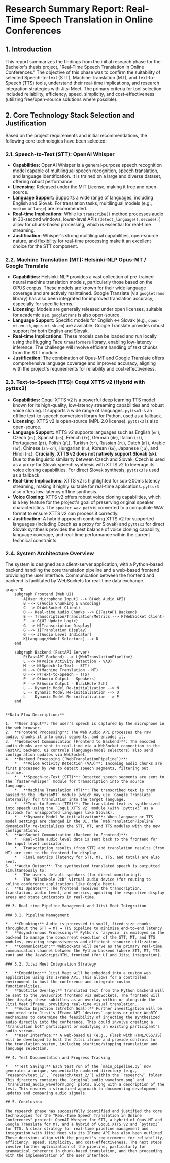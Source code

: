 # Research Summary Report: Real-Time Speech Translation in Online Conferences

## 1. Introduction

This report summarizes the findings from the initial research phase for the Bachelor's thesis project, "Real-Time Speech Translation in Online Conferences." The objective of this phase was to confirm the suitability of selected Speech-to-Text (STT), Machine Translation (MT), and Text-to-Speech (TTS) tools, understand their real-time implications, and research integration strategies with Jitsi Meet. The primary criteria for tool selection included reliability, efficiency, speed, simplicity, and cost-effectiveness (utilizing free/open-source solutions where possible).

## 2. Core Technology Stack Selection and Justification

Based on the project requirements and initial recommendations, the following core technologies have been selected:

### 2.1. Speech-to-Text (STT): OpenAI Whisper

*   **Capabilities:** OpenAI Whisper is a general-purpose speech recognition model capable of multilingual speech recognition, speech translation, and language identification. It is trained on a large and diverse dataset, offering robust performance.
*   **Licensing:** Released under the MIT License, making it free and open-source.
*   **Language Support:** Supports a wide range of languages, including English and Slovak. For translation tasks, multilingual models (e.g., `medium` or `large`) are recommended.
*   **Real-time Implications:** While its `transcribe()` method processes audio in 30-second windows, lower-level APIs (`detect_language()`, `decode()`) allow for chunk-based processing, which is essential for real-time streaming.
*   **Justification:** Whisper's strong multilingual capabilities, open-source nature, and flexibility for real-time processing make it an excellent choice for the STT component.

### 2.2. Machine Translation (MT): Helsinki-NLP Opus-MT / Google Translate

*   **Capabilities:** Helsinki-NLP provides a vast collection of pre-trained neural machine translation models, particularly those based on the OPUS corpus. These models are known for their wide language coverage and are actively maintained. Google Translate (via `googletrans` library) has also been integrated for improved translation accuracy, especially for specific terms.
*   **Licensing:** Models are generally released under open licenses, suitable for academic use. `googletrans` is also open-source.
*   **Language Support:** Specific models for English ↔ Slovak (e.g., `opus-mt-en-sk`, `opus-mt-sk-en`) are available. Google Translate provides robust support for both English and Slovak.
*   **Real-time Implications:** These models can be loaded and run locally using the Hugging Face `transformers` library, enabling low-latency inference. The challenge will involve efficient handling of text chunks from the STT module.
*   **Justification:** The combination of Opus-MT and Google Translate offers comprehensive language coverage and improved accuracy, aligning with the project's requirements for reliability and cost-effectiveness.

### 2.3. Text-to-Speech (TTS): Coqui XTTS v2 (Hybrid with pyttsx3)

*   **Capabilities:** Coqui XTTS v2 is a powerful deep learning TTS model known for its high-quality, low-latency streaming capabilities and robust voice cloning. It supports a wide range of languages. `pyttsx3` is an offline text-to-speech conversion library for Python, used as a fallback.
*   **Licensing:** XTTS v2 is open-source (MPL-2.0 license). `pyttsx3` is also open-source.
*   **Language Support:** XTTS v2 supports languages such as English (`en`), Czech (`cs`), Spanish (`es`), French (`fr`), German (`de`), Italian (`it`), Portuguese (`pt`), Polish (`pl`), Turkish (`tr`), Russian (`ru`), Dutch (`nl`), Arabic (`ar`), Chinese (`zh-cn`), Hungarian (`hu`), Korean (`ko`), Japanese (`ja`), and Hindi (`hi`). **Crucially, XTTS v2 does not natively support Slovak (`sk`).** Due to the linguistic similarity between Czech and Slovak, Czech is used as a proxy for Slovak speech synthesis with XTTS v2 to leverage its voice cloning capabilities. For direct Slovak synthesis, `pyttsx3` is used as a fallback.
*   **Real-time Implications:** XTTS v2 is highlighted for sub-200ms latency streaming, making it highly suitable for real-time applications. `pyttsx3` also offers low-latency offline synthesis.
*   **Voice Cloning:** XTTS v2 offers robust voice cloning capabilities, which is a key feature for the project's goal of preserving original speaker characteristics. The `speaker_wav_path` is converted to a compatible WAV format to ensure XTTS v2 can process it correctly.
*   **Justification:** A hybrid approach combining XTTS v2 for supported languages (including Czech as a proxy for Slovak) and `pyttsx3` for direct Slovak synthesis provides the best balance of voice cloning capability, language coverage, and real-time performance within the current technical constraints.

### 2.4. System Architecture Overview

The system is designed as a client-server application, with a Python-based backend handling the core translation pipeline and a web-based frontend providing the user interface. Communication between the frontend and backend is facilitated by WebSockets for real-time data exchange.

```mermaid
graph TD
    subgraph Frontend (Web UI)
        A[User Microphone Input] --> B(Web Audio API)
        B --> C{Audio Chunking & Encoding}
        C --> D(WebSocket Client)
        D -- Real-time Audio Chunks --> E(FastAPI Backend)
        E -- Transcription/Translation/Metrics --> F(WebSocket Client)
        F --> G{UI Update Logic}
        G --> H[Transcription Display]
        G --> I[Translation Display]
        G --> J[Audio Level Indicator]
        K[Language/Model Selectors] --> D
    end

    subgraph Backend (FastAPI Server)
        E(FastAPI Backend) --> L{WebTranslationPipeline}
        L --> M(Voice Activity Detection - VAD)
        M --> N(Speech-to-Text - STT)
        N --> O(Machine Translation - MT)
        O --> P(Text-to-Speech - TTS)
        P --> Q(Audio Output - Speakers)
        P --> R(Audio Output - BlackHole 2ch)
        L -- Dynamic Model Re-initialization --> N
        L -- Dynamic Model Re-initialization --> O
        L -- Dynamic Model Re-initialization --> P
    end


**Data Flow Description:**

1.  **User Input**: The user's speech is captured by the microphone in the web browser.
2.  **Frontend Processing**: The Web Audio API processes the raw audio, chunks it into small segments, and encodes it.
3.  **WebSocket Communication (Frontend to Backend)**: The encoded audio chunks are sent in real-time via a WebSocket connection to the FastAPI backend. UI controls (language/model selectors) also send configuration updates via WebSocket.
4.  **Backend Processing (`WebTranslationPipeline`)**:
    *   **Voice Activity Detection (VAD)**: Incoming audio chunks are first processed by VAD to detect speech segments, filtering out silence.
    *   **Speech-to-Text (STT)**: Detected speech segments are sent to the `faster-whisper` module for transcription into the source language.
    *   **Machine Translation (MT)**: The transcribed text is then passed to the `MarianMT` module (which may use `Google Translate` internally) for translation into the target language.
    *   **Text-to-Speech (TTS)**: The translated text is synthesized into speech using the `Coqui XTTS v2` module (with `pyttsx3` as a fallback for unsupported languages like Slovak).
    *   **Dynamic Model Re-initialization**: When language or TTS model settings are changed in the UI, the `WebTranslationPipeline` dynamically re-initializes the STT, MT, and TTS modules with the new configurations.
5.  **WebSocket Communication (Backend to Frontend)**:
    *   Real-time audio level data is sent back to the frontend for the input level indicator.
    *   Transcription results (from STT) and translation results (from MT) are sent to the frontend for display.
    *   Final metrics (latency for STT, MT, TTS, and total) are also sent.
6.  **Audio Output**: The synthesized translated speech is outputted simultaneously to:
    *   The user's default speakers (for direct monitoring).
    *   The "BlackHole 2ch" virtual audio device (for routing to online conference applications like Google Meet).
7.  **UI Updates**: The frontend receives the transcription, translation, audio level, and metrics, updating the respective display areas and state indicators in real-time.

## 3. Real-time Pipeline Management and Jitsi Meet Integration

### 3.1. Pipeline Management

*   **Chunking:** Audio is processed in small, fixed-size chunks throughout the STT → MT → TTS pipeline to minimize end-to-end latency.
*   **Asynchronous Processing:** Python's `asyncio` is employed in the backend to manage the concurrent execution of the STT, MT, and TTS modules, ensuring responsiveness and efficient resource utilization.
*   **Communication:** WebSockets will serve as the primary real-time communication channel between the Python backend (where STT, MT, TTS run) and the JavaScript/HTML frontend (for UI and Jitsi integration).

### 3.2. Jitsi Meet Integration Strategy

*   **Embedding:** Jitsi Meet will be embedded into a custom web application using its IFrame API. This allows for a controlled environment to host the conference and integrate custom functionalities.
*   **Subtitle Overlay:** Translated text from the Python backend will be sent to the JavaScript frontend via WebSockets. The frontend will then display these subtitles as an overlay within or alongside the Jitsi Meet iframe, providing real-time visual translation.
*   **Audio Injection (Stretch Goal):** Further investigation will be conducted into Jitsi's IFrame API `devices` options or other WebRTC mechanisms to determine the feasibility of injecting the synthesized audio directly into the conference. This could involve creating a "translation bot" participant or modifying an existing participant's audio stream.
*   **User Interface:** A web-based UI (e.g., Flask with HTML/CSS/JS) will be developed to host the Jitsi iframe and provide controls for the translation system, including starting/stopping translation and language selection.

## 4. Test Documentation and Progress Tracking

*   **Test Saving:** Each test run of the `main_pipeline.py` now generates a unique, sequentially numbered directory (e.g., `research/test_1/`, `research/test_2/`) within the `research/` folder. This directory contains the `original_audio_waveform.png` and `translated_audio_waveform.png` plots, along with a description of the test. This ensures a structured approach to documenting development updates and comparing audio signals.

## 5. Conclusion

The research phase has successfully identified and justified the core technologies for the "Real-Time Speech Translation in Online Conferences" project: OpenAI Whisper for STT, a hybrid of Opus-MT and Google Translate for MT, and a hybrid of Coqui XTTS v2 and `pyttsx3` for TTS. A clear strategy for real-time pipeline management and integration with Jitsi Meet via its IFrame API has also been outlined. These decisions align with the project's requirements for reliability, efficiency, speed, simplicity, and cost-effectiveness. The next steps involve further optimization of the pipeline, particularly for grammatical coherence in chunk-based translation, and then proceeding with the implementation of the user interface.
